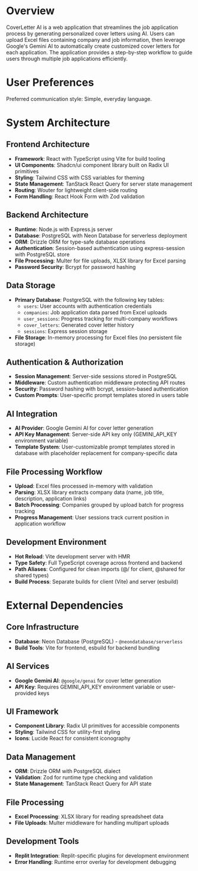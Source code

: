 # Overview

CoverLetter AI is a web application that streamlines the job application process by generating personalized cover letters using AI. Users can upload Excel files containing company and job information, then leverage Google's Gemini AI to automatically create customized cover letters for each application. The application provides a step-by-step workflow to guide users through multiple job applications efficiently.

# User Preferences

Preferred communication style: Simple, everyday language.

# System Architecture

## Frontend Architecture
- **Framework**: React with TypeScript using Vite for build tooling
- **UI Components**: Shadcn/ui component library built on Radix UI primitives
- **Styling**: Tailwind CSS with CSS variables for theming
- **State Management**: TanStack React Query for server state management
- **Routing**: Wouter for lightweight client-side routing
- **Form Handling**: React Hook Form with Zod validation

## Backend Architecture
- **Runtime**: Node.js with Express.js server
- **Database**: PostgreSQL with Neon Database for serverless deployment
- **ORM**: Drizzle ORM for type-safe database operations
- **Authentication**: Session-based authentication using express-session with PostgreSQL store
- **File Processing**: Multer for file uploads, XLSX library for Excel parsing
- **Password Security**: Bcrypt for password hashing

## Data Storage
- **Primary Database**: PostgreSQL with the following key tables:
  - `users`: User accounts with authentication credentials
  - `companies`: Job application data parsed from Excel uploads
  - `user_sessions`: Progress tracking for multi-company workflows
  - `cover_letters`: Generated cover letter history
  - `sessions`: Express session storage
- **File Storage**: In-memory processing for Excel files (no persistent file storage)

## Authentication & Authorization
- **Session Management**: Server-side sessions stored in PostgreSQL
- **Middleware**: Custom authentication middleware protecting API routes
- **Security**: Password hashing with bcrypt, session-based authentication
- **Custom Prompts**: User-specific prompt templates stored in users table

## AI Integration
- **AI Provider**: Google Gemini AI for cover letter generation
- **API Key Management**: Server-side API key only (GEMINI_API_KEY environment variable)
- **Template System**: User-customizable prompt templates stored in database with placeholder replacement for company-specific data

## File Processing Workflow
- **Upload**: Excel files processed in-memory with validation
- **Parsing**: XLSX library extracts company data (name, job title, description, application links)
- **Batch Processing**: Companies grouped by upload batch for progress tracking
- **Progress Management**: User sessions track current position in application workflow

## Development Environment
- **Hot Reload**: Vite development server with HMR
- **Type Safety**: Full TypeScript coverage across frontend and backend
- **Path Aliases**: Configured for clean imports (@/ for client, @shared for shared types)
- **Build Process**: Separate builds for client (Vite) and server (esbuild)

# External Dependencies

## Core Infrastructure
- **Database**: Neon Database (PostgreSQL) - `@neondatabase/serverless`
- **Build Tools**: Vite for frontend, esbuild for backend bundling

## AI Services
- **Google Gemini AI**: `@google/genai` for cover letter generation
- **API Key**: Requires GEMINI_API_KEY environment variable or user-provided keys

## UI Framework
- **Component Library**: Radix UI primitives for accessible components
- **Styling**: Tailwind CSS for utility-first styling
- **Icons**: Lucide React for consistent iconography

## Data Management
- **ORM**: Drizzle ORM with PostgreSQL dialect
- **Validation**: Zod for runtime type checking and validation
- **State Management**: TanStack React Query for API state

## File Processing
- **Excel Processing**: XLSX library for reading spreadsheet data
- **File Uploads**: Multer middleware for handling multipart uploads

## Development Tools
- **Replit Integration**: Replit-specific plugins for development environment
- **Error Handling**: Runtime error overlay for development debugging